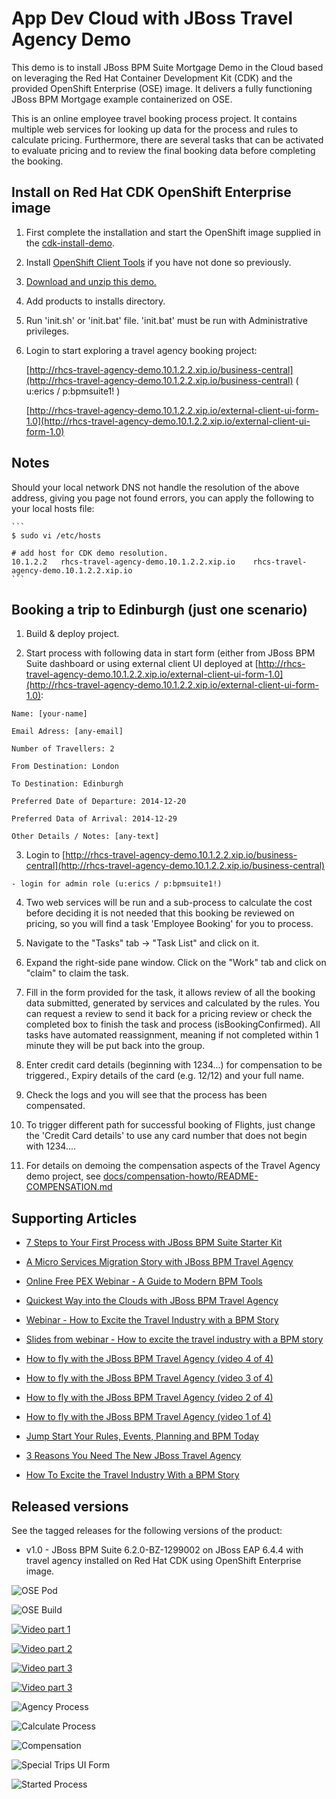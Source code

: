 App Dev Cloud with JBoss Travel Agency Demo
===========================================
This demo is to install JBoss BPM Suite Mortgage Demo in the Cloud based on leveraging the Red Hat 
Container Development Kit (CDK) and the provided OpenShift Enterprise (OSE) image. 
It delivers a fully functioning JBoss BPM Mortgage example containerized on OSE.

This is an online employee travel booking process project. It contains multiple web services for looking up data for the process
and rules to calculate pricing. Furthermore, there are several tasks that can be activated to evaluate pricing and to review the
final booking data before completing the booking.


Install on Red Hat CDK OpenShift Enterprise image
-------------------------------------------------
1. First complete the installation and start the OpenShift image supplied in the [cdk-install-demo](https://github.com/redhatdemocentral/cdk-install-demo).

2. Install [OpenShift Client Tools](https://developers.openshift.com/managing-your-applications/client-tools.html) if you have not done so previously.

2. [Download and unzip this demo.](https://github.com/redhatdemocentral/rhcs-travel-agency-demo/archive/master.zip)

3. Add products to installs directory.

5. Run 'init.sh' or 'init.bat' file. 'init.bat' must be run with Administrative privileges.

6. Login to start exploring a travel agency booking project:

    [http://rhcs-travel-agency-demo.10.1.2.2.xip.io/business-central](http://rhcs-travel-agency-demo.10.1.2.2.xip.io/business-central)
    ( u:erics / p:bpmsuite1! )

    [http://rhcs-travel-agency-demo.10.1.2.2.xip.io/external-client-ui-form-1.0](http://rhcs-travel-agency-demo.10.1.2.2.xip.io/external-client-ui-form-1.0)


Notes
-----
Should your local network DNS not handle the resolution of the above address, giving you page not found errors, you can apply the
following to your local hosts file:

    ```
    $ sudo vi /etc/hosts

    # add host for CDK demo resolution.
    10.1.2.2   rhcs-travel-agency-demo.10.1.2.2.xip.io    rhcs-travel-agency-demo.10.1.2.2.xip.io
    ```


Booking a trip to Edinburgh (just one scenario)
-----------------------------------------------
1. Build & deploy project.

2. Start process with following data in start form (either from JBoss BPM Suite dashboard or using external client UI deployed at [http://rhcs-travel-agency-demo.10.1.2.2.xip.io/external-client-ui-form-1.0](http://rhcs-travel-agency-demo.10.1.2.2.xip.io/external-client-ui-form-1.0):

  ```
  Name: [your-name]

  Email Adress: [any-email]

  Number of Travellers: 2  

  From Destination: London

  To Destination: Edinburgh

  Preferred Date of Departure: 2014-12-20

  Preferred Data of Arrival: 2014-12-29

  Other Details / Notes: [any-text]
  ```

3. Login to [http://rhcs-travel-agency-demo.10.1.2.2.xip.io/business-central](http://rhcs-travel-agency-demo.10.1.2.2.xip.io/business-central)

  ```
  - login for admin role (u:erics / p:bpmsuite1!)
  ```

4. Two web services will be run and a sub-process to calculate the cost before deciding it is not needed that this booking be
	 reviewed on pricing, so you will find a task 'Employee Booking' for you to process.

5. Navigate to the "Tasks" tab -> "Task List" and click on it. 

6. Expand the right-side pane window.   Click on the "Work" tab and click on "claim" to claim the task.

7. Fill in the form provided for the task, it allows review of all the booking data submitted, generated by services and 
   calculated by the rules. You can request a review to send it back for a pricing review or check the completed box to 
   finish the task and process (isBookingConfirmed). All tasks have automated reassignment, meaning if not completed within 1 minute
   they will be put back into the group.

8. Enter credit card details (beginning with 1234...) for compensation to be triggered., Expiry details of the 
   card (e.g. 12/12) and your full name.

9. Check the logs and you will see that the process has been compensated.

10. To trigger different path for successful booking of Flights, just change the 'Credit Card details' to use any 
    card number that does not begin with 1234....

11. For details on demoing the compensation aspects of the Travel Agency demo project, 
    see [docs/compensation-howto/README-COMPENSATION.md](docs/compensation-howto/README-COMPENSATION.md)


Supporting Articles
-------------------
- [7 Steps to Your First Process with JBoss BPM Suite Starter Kit](http://www.schabell.org/2015/08/7-steps-first-process-jboss-bpmsuite-starter-kit.html)

- [A Micro Services Migration Story with JBoss BPM Travel Agency](http://www.schabell.org/2015/05/micro-services-migration-story-with-jboss-bpm-travel-agency.html)

- [Online Free PEX Webinar - A Guide to Modern BPM Tools](http://www.schabell.org/2015/04/online-free-pex-webinar-guide-to-modern-bpm-tools.html)

- [Quickest Way into the Clouds with JBoss BPM Travel Agency](http://www.schabell.org/2015/02/into-clouds-with-jboss-bpm-travel-agency.html)

- [Webinar - How to Excite the Travel Industry with a BPM Story](http://www.schabell.org/2015/02/webinar-how-to-excite-travel-industry.html)

- [Slides from webinar - How to excite the travel industry with a BPM story](http://www.schabell.org/2015/02/slides-webinar-jboss-bpm-travel-agency.html)

- [How to fly with the JBoss BPM Travel Agency (video 4 of 4)](http://www.schabell.org/2015/02/how-to-fly-with-jboss-bpm-travel-agency-part4.html)

- [How to fly with the JBoss BPM Travel Agency (video 3 of 4)](http://www.schabell.org/2015/01/how-to-fly-with-jboss-bpm-travel-agency-part3.html)

- [How to fly with the JBoss BPM Travel Agency (video 2 of 4)](http://www.schabell.org/2015/01/how-to-fly-with-jboss-bpm-travel-agency-part2.html)

- [How to fly with the JBoss BPM Travel Agency (video 1 of 4)](http://www.schabell.org/2015/01/how-to-fly-with-jboss-bpm-travel-agency.html)

- [Jump Start Your Rules, Events, Planning and BPM Today](http://www.schabell.org/2014/12/jump-start-rules-events-planning-bpm-today.html)

- [3 Reasons You Need The New JBoss Travel Agency](http://www.schabell.org/2014/12/3-reasons-you-need-new-jboss-travel-agency.html)

- [How To Excite the Travel Industry With a BPM Story](http://www.schabell.org/2014/10/how-to-excite-travel-agencies-with-bpm-story.html)


Released versions
-----------------
See the tagged releases for the following versions of the product:

- v1.0 - JBoss BPM Suite 6.2.0-BZ-1299002 on JBoss EAP 6.4.4 with travel agency installed on Red Hat CDK using OpenShift Enterprise image. 

![OSE Pod](https://github.com/redhatdemocentral/rhcs-travel-agency-demo/blob/master/docs/demo-images/rhcs-travel-agency-pod.png?raw=true)

![OSE Build](https://github.com/redhatdemocentral/rhcs-travel-agency-demo/blob/master/docs/demo-images/rhcs-travel-agency-build.png?raw=true)

[![Video part 1](https://github.com/redhatdemocentral/rhcs-travel-agency-demo/blob/master/docs/demo-images/video-part-1.png?raw=true)](http://vimeo.com/ericschabell/rhcs-travel-agency-part-1)

[![Video part 2](https://github.com/redhatdemocentral/rhcs-travel-agency-demo/blob/master/docs/demo-images/video-part-2.png?raw=true)](http://vimeo.com/ericschabell/rhcs-travel-agency-part-2)

[![Video part 3](https://github.com/redhatdemocentral/rhcs-travel-agency-demo/blob/master/docs/demo-images/video-part-3.png?raw=true)](http://vimeo.com/ericschabell/rhcs-travel-agency-part-3)

[![Video part 3](https://github.com/redhatdemocentral/rhcs-travel-agency-demo/blob/master/docs/demo-images/video-part-4.png?raw=true)](http://vimeo.com/ericschabell/rhcs-travel-agency-part-4)

![Agency Process](https://github.com/redhatdemocentral/rhcs-travel-agency-demo/blob/master/docs/demo-images/agency-process.png?raw=true)

![Calculate Process](https://github.com/redhatdemocentral/rhcs-travel-agency-demo/blob/master/docs/demo-images/calculate-process.png?raw=true)

![Compensation](https://raw.githubusercontent.com/redhatdemocentral/rhcs-travel-agency-demo/master/docs/demo-images/compensation-process.png?raw=true)

![Special Trips UI Form](https://raw.githubusercontent.com/redhatdemocentral/rhcs-travel-agency-demo/master/docs/demo-images/SpecialTripsUIform.png)

![Started Process](https://raw.githubusercontent.com/redhatdemocentral/rhcs-travel-agency-demo/master/docs/demo-images/started-process.png)

